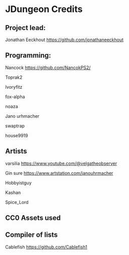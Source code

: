 # JDungeon Credits

## Project lead:
Jonathan Eeckhout
https://github.com/jonathaneeckhout

## Programming:
Nancock https://github.com/NancokPS2/

Toprak2

Ivoryfitz

fox-alpha

noaza 

Jano urhmacher 

swaptrap

house9919

## Artists
varsilia https://www.youtube.com/@velgatheobserver

Gin sure https://www.artstation.com/janouhrmacher

Hobbyistguy

Kashan

Spice_Lord

## CC0 Assets used


## Compiler of lists
Cablefish https://github.com/Cablefish1

